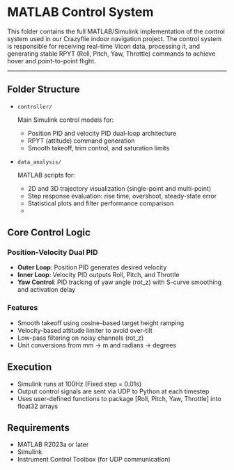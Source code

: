 # MATLAB Control System

This folder contains the full MATLAB/Simulink implementation of the control system used in our Crazyflie indoor navigation project. The control system is responsible for receiving real-time Vicon data, processing it, and generating stable RPYT (Roll, Pitch, Yaw, Throttle) commands to achieve hover and point-to-point flight.

---

## Folder Structure

* `controller/`

  Main Simulink control models for:

  * Position PID and velocity PID dual-loop architecture
  * RPYT (attitude) command generation
  * Smooth takeoff, trim control, and saturation limits

* `data_analysis/`

  MATLAB scripts for:

  * 2D and 3D trajectory visualization (single-point and multi-point)
  * Step response evaluation: rise time, overshoot, steady-state error
  * Statistical plots and filter performance comparison
  * 
## Core Control Logic

### Position-Velocity Dual PID

* **Outer Loop**: Position PID generates desired velocity
* **Inner Loop**: Velocity PID outputs Roll, Pitch, and Throttle
* **Yaw Control**: PID tracking of yaw angle (rot\_z) with S-curve smoothing and activation delay

### Features

* Smooth takeoff using cosine-based target height ramping
* Velocity-based attitude limiter to avoid over-tilt
* Low-pass filtering on noisy channels (rot\_z)
* Unit conversions from mm → m and radians → degrees


## Execution

* Simulink runs at 100Hz (Fixed step = 0.01s)
* Output control signals are sent via UDP to Python at each timestep
* Uses user-defined functions to package \[Roll, Pitch, Yaw, Throttle] into float32 arrays



## Requirements

* MATLAB R2023a or later
* Simulink
* Instrument Control Toolbox (for UDP communication)

